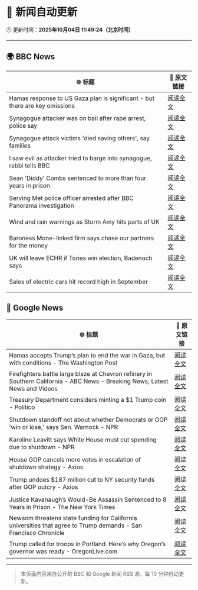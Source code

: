 # 🧠 新闻自动更新

🕒 更新时间：**2025年10月04日 11:49:24（北京时间）**

---

## 🌍 BBC News

| 🌐 标题 | 🔗 原文链接 |
|--------|-------------|
| Hamas response to US Gaza plan is significant - but there are key omissions | [阅读全文](https://www.bbc.com/news/articles/cvg9myeqjl1o?at_medium=RSS&at_campaign=rss) |
| Synagogue attacker was on bail after rape arrest, police say | [阅读全文](https://www.bbc.com/news/articles/cly97ervz1zo?at_medium=RSS&at_campaign=rss) |
| Synagogue attack victims 'died saving others', say families | [阅读全文](https://www.bbc.com/news/articles/cly6eve5p06o?at_medium=RSS&at_campaign=rss) |
| I saw evil as attacker tried to barge into synagogue, rabbi tells BBC | [阅读全文](https://www.bbc.com/news/articles/cwy9lkeqyzyo?at_medium=RSS&at_campaign=rss) |
| Sean 'Diddy' Combs sentenced to more than four years in prison | [阅读全文](https://www.bbc.com/news/articles/czx0gx227z4o?at_medium=RSS&at_campaign=rss) |
| Serving Met police officer arrested after BBC Panorama investigation | [阅读全文](https://www.bbc.com/news/articles/c86422y9vxno?at_medium=RSS&at_campaign=rss) |
| Wind and rain warnings as Storm Amy hits parts of UK | [阅读全文](https://www.bbc.com/news/articles/c0lky9nn948o?at_medium=RSS&at_campaign=rss) |
| Baroness Mone-linked firm says chase our partners for the money | [阅读全文](https://www.bbc.com/news/articles/cy0v4plld8ro?at_medium=RSS&at_campaign=rss) |
| UK will leave ECHR if Tories win election, Badenoch says | [阅读全文](https://www.bbc.com/news/articles/c1mxy2j2elro?at_medium=RSS&at_campaign=rss) |
| Sales of electric cars hit record high in September | [阅读全文](https://www.bbc.com/news/articles/cwyd094168go?at_medium=RSS&at_campaign=rss) |

## 📰 Google News

| 🌐 标题 | 🔗 原文链接 |
|--------|-------------|
| Hamas accepts Trump’s plan to end the war in Gaza, but with conditions - The Washington Post | [阅读全文](https://news.google.com/rss/articles/CBMihwFBVV95cUxQdWN0S2F2Qy0tMllvOTRieGVHUFpMVkkzWlJGTFcyQzVtXzIzMGQ4QlhxQWhrWjVSTjN3cktpYXRwelEwRVVvR0YyYVRLc3N6V3ZvdUhLZjlncDhleDFxV050UUhWc1EwMVpnR3ZPdlJzcEs3Wi0xa1dWaGNPM3p0M3hJQzJkZzA?oc=5) |
| Firefighters battle large blaze at Chevron refinery in Southern California - ABC News - Breaking News, Latest News and Videos | [阅读全文](https://news.google.com/rss/articles/CBMioAFBVV95cUxOQzYzODFITFRyS0F5MGdKTTZwOUZwd0Q4NDllUmtKZUVCcTVWYVZHVUhKZThXS3p4UDJCV2NBLVJVYWZSY05UdnhVR0NBOUJORGhGQzhGUlFkZTFPVmhWVWdhYXdNcHVUX0VrNjlmZFV4bUNHSGRISmFoVjZPbmdzMUpYbl8wa1paVDdkVWlfa1dKb2ZHbzRIdUtQa0ZiZnhV0gGmAUFVX3lxTE5TOWdiaHhJX216UE1xcVVVdEZjQVZzRVI0blZYSXppWXhOUENDV21KSHE1aEk0emxSbVpxUm5QczFtazRRSnlPTGhjTkU2R1VxYVBLVTRTQXBfREdEMk5fZGVTUUtjdUNSc0ppRV9kM2c4S051V0R2SlkwZlFDdXlrY3kwRVQ1ZmxoODN2ZEhoRlVxNEdHS0tRVm5jNjR0Z3hINlZ6Unc?oc=5) |
| Treasury Department considers minting a $1 Trump coin - Politico | [阅读全文](https://news.google.com/rss/articles/CBMikAFBVV95cUxQaTlFbl9RZ19sWnZzYWp1aDFKLWc3d2haS3ZCZWtMTTlGWGo0NW0xSjBxTVZZZ0FOdnIybnlVMkxGQnJ2VC1JNGlsWFZxMHh6R29GbDFkazhuMXpVWmJnWXI2YkN3Y2FRUEJGVGFZbEd0WU9lSGxBQ1YzZ1VucTZpR210dmpBTkFzaF9SYTJpVGk?oc=5) |
| Shutdown standoff not about whether Democrats or GOP 'win or lose,' says Sen. Warnock - NPR | [阅读全文](https://news.google.com/rss/articles/CBMinwFBVV95cUxQWmJrbGFjSjhqc2ZVR1FYOV9faXdTTW9Hck9GTlh4bkJlem1oeVJVVThGd1MwZXZza01PVkVHN0JRaU9kOXozdDR3Y1dkZEtaMFRHTEUyaUZocHQxVUJlQV81MlpNay1uLUdTR1pvUklPbS1rWFVGMTV2ZTFsaTRMcXRHSXpKYWg0VEM5ZkJHOU5HUnRNVDRYUlQ3M1ZSSHc?oc=5) |
| Karoline Leavitt says White House must cut spending due to shutdown - NPR | [阅读全文](https://news.google.com/rss/articles/CBMimAFBVV95cUxQUFYyb2xiek93ZHFsc3htNG5pVnAwS2VfSXh0LWFZQndpRWlOOHhselBXMmVleE9OSXVPNnFzZURuWFp6c09vRDFPSmZLdmNMcUlpeUlpNFJzdWI5YWxvWEQ1MUhYcTAyTlVnbWUycW9wNHJCOXRYOGhhU2xLQUVlVlA1WHdIRXhnUDZ6eUp3aGs5eDlZYXRPOQ?oc=5) |
| House GOP cancels more votes in escalation of shutdown strategy - Axios | [阅读全文](https://news.google.com/rss/articles/CBMigwFBVV95cUxQNXk5TFg0ZHhvanZ1WHpiZTFDRnBQLWZFejNsNmEtcU9uUDQyVWw4Rk43UFFRVnlvay1YRWpGQkhobHNyZ3YzWTZ2bmdNMWUyMURmalhvbm5Jakx0bU9TS0ZiRTRibGE2d2xjNEFsdHp3eE5YbkEyWEo1bHhLck9EV2Jlbw?oc=5) |
| Trump undoes $187 million cut to NY security funds after GOP outcry - Axios | [阅读全文](https://news.google.com/rss/articles/CBMijAFBVV95cUxPN1FaZ0h3bVI3MVdrOTBYQkNiS3F1Rkh2ek1sT0pwN3FtUXViNjlEWThiVWpYTk9NcmVVSDYyeHFsdWV0T3Zwc3Fac1RENUFucnE5RnJrcTh4aGpRVXJYRGV6U1V3NVBfZjRzMElNNUZQTnRkTkFxd3NQYkRsMVlKOThDVU5IMDhRUXN4eQ?oc=5) |
| Justice Kavanaugh’s Would-Be Assassin Sentenced to 8 Years in Prison - The New York Times | [阅读全文](https://news.google.com/rss/articles/CBMikwFBVV95cUxPT3lVQnlGSkFmb3R4X2RKd0RIS2h6UVFkZllkQk9hQXIzcjhRWnd3TFNCQkhnOXQ5emF6QmYzRUxNMDlGY3dwV01RY19OOGxEcjllRnU4cnpScS1nRXJoN3RoT1ZQNjBHZmkxN05nTjBQQ1k2UlkxajJjMG9KemJHVFp3LV9SMkJVUnhQYUFVU1NyWjg?oc=5) |
| Newsom threatens state funding for California universities that agree to Trump demands - San Francisco Chronicle | [阅读全文](https://news.google.com/rss/articles/CBMikgFBVV95cUxPTFgxaVJzdGx4LUZEWUNzMDNJRkc3UFUwODJiSGxZU0NESi1ZUENkQ2ZLaWUzTUN2bjJ6SWRCWEhhR0pqcVAyY0FCQzVYYm1Kc2x5TldIRC1JazVsWmJHTDZ5b0N5OEhUQjNoQVBZbmlxam1WSEVFV3d4eXRPMmRlV2ZpSWs2R29oU1pQLTBMSll3Zw?oc=5) |
| Trump called for troops in Portland. Here’s why Oregon’s governor was ready - OregonLive.com | [阅读全文](https://news.google.com/rss/articles/CBMivgFBVV95cUxPUV9zNWt5ejlIcUFubVFrdGFacjJFVlc1emFpLWgtV1lJS2tKdWNMX09Xa0RzaWxjSlducUp0Qi1ZR01NbFZRTGY4dHpkZDB6ZnlrbE02N1ZnaHRvckVET3Z3UmxXSzVPbTdkUk1sZVZtb2x4UmVwVkxVSEtBVzdMNFlaaDZRUVV0c29TLVA5b0h1c0lKVnJQYmhIUjl2ejJIRUxOU0FIdUFZaDhZZVB5T0E3eTZzcWFtVmwzdnFR?oc=5) |

---
> 本页面内容来自公开的 BBC 和 Google 新闻 RSS 源，每 10 分钟自动更新。